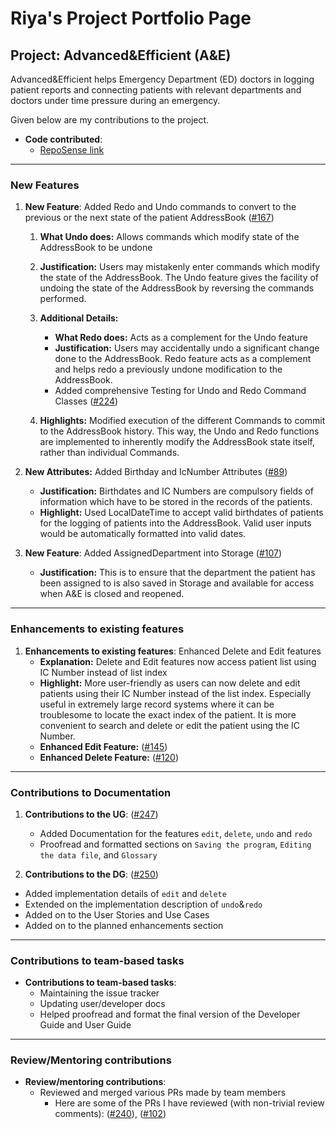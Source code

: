 # Riya's Project Portfolio Page

## Project: Advanced&Efficient (A&E)

Advanced&Efficient helps Emergency Department (ED) doctors in logging patient reports and connecting patients with
relevant departments and doctors under time pressure during an emergency.

Given below are my contributions to the project.

* **Code contributed**:
    * [RepoSense link](https://nus-cs2103-ay2324s1.github.io/tp-dashboard/?search=riyamehta2211&breakdown=true)

-------

### New Features

1. **New Feature**: Added Redo and Undo commands to convert to 
    the previous or the next state of the patient AddressBook
    ([#167](https://github.com/AY2324S1-CS2103T-T14-2/tp/pull/167))

   1. **What Undo does:** Allows commands which modify state of the AddressBook to be undone
   
   2. **Justification:** Users may mistakenly enter commands which modify the state of the AddressBook. 
   The Undo feature gives the facility of undoing the state of the AddressBook 
   by reversing the commands performed.
   
   3. **Additional Details:**
      * **What Redo does:** Acts as a complement for the Undo feature
      * **Justification:** Users may accidentally undo a significant change done to 
      the AddressBook. Redo feature acts as a complement and helps redo a previously 
      undone modification to the AddressBook. 
      * Added comprehensive Testing for Undo and Redo Command Classes
      ([#224](https://github.com/AY2324S1-CS2103T-T14-2/tp/pull/224))
   
   4. **Highlights:** Modified execution of the different Commands to commit 
   to the AddressBook history. This way, the Undo and Redo functions
   are implemented to inherently modify the AddressBook state itself,
   rather than individual Commands.
   
   
2. **New Attributes:** Added Birthday and IcNumber Attributes
   ([#89](https://github.com/AY2324S1-CS2103T-T14-2/tp/pull/89))
   * **Justification:** Birthdates and IC Numbers are compulsory fields of information 
   which have to be stored in the records of the patients.
   * **Highlight:** Used LocalDateTime to accept valid birthdates of patients for the logging of 
    patients into the AddressBook. Valid user inputs would be automatically formatted into valid dates.


3. **New Feature**: Added AssignedDepartment into Storage
   ([#107](https://github.com/AY2324S1-CS2103T-T14-2/tp/pull/107))
   * **Justification:** This is to ensure that the department the patient has been assigned to is also saved
   in Storage and available for access when A&E is closed and reopened.

-------

### Enhancements to existing features

1. **Enhancements to existing features**: Enhanced Delete and Edit features
   * **Explanation:** Delete and Edit features now access patient list using IC Number instead of list index
   * **Highlight:** More user-friendly as users can now delete and edit patients using their
   IC Number instead of the list index. Especially useful in extremely large record systems 
   where it can be troublesome to locate the exact index of the patient. It is more convenient to search 
   and delete or edit the patient using the IC Number.
   * **Enhanced Edit Feature:** ([#145](https://github.com/AY2324S1-CS2103T-T14-2/tp/pull/145))
   * **Enhanced Delete Feature:** ([#120](https://github.com/AY2324S1-CS2103T-T14-2/tp/pull/120))

-------

### Contributions to Documentation
1. **Contributions to the UG**: ([#247](https://github.com/AY2324S1-CS2103T-T14-2/tp/pull/247))
   + Added Documentation for the features `edit`, `delete`, `undo` and `redo`
   + Proofread and formatted sections on `Saving the program`, `Editing the data file`, and `Glossary`

2. **Contributions to the DG**: ([#250](https://github.com/AY2324S1-CS2103T-T14-2/tp/pull/250))
  + Added implementation details of `edit` and `delete`
  + Extended on the implementation description of `undo`&`redo`
  + Added on to the User Stories and Use Cases
  + Added on to the planned enhancements section

-------

### Contributions to team-based tasks

* **Contributions to team-based tasks**:
    * Maintaining the issue tracker
    * Updating user/developer docs
    * Helped proofread and format the final version of the Developer Guide and User Guide

-------

### Review/Mentoring contributions

* **Review/mentoring contributions**:
  * Reviewed and merged various PRs made by team members
    * Here are some of the PRs I have reviewed (with non-trivial review comments):
      ([#240](https://github.com/AY2324S1-CS2103T-T14-2/tp/pull/240)),
      ([#102](https://github.com/AY2324S1-CS2103T-T14-2/tp/pull/102))
      

